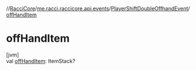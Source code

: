 //[RacciCore](../../../index.md)/[me.racci.raccicore.api.events](../index.md)/[PlayerShiftDoubleOffhandEvent](index.md)/[offHandItem](off-hand-item.md)

# offHandItem

[jvm]\
val [offHandItem](off-hand-item.md): ItemStack?

